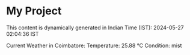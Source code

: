 # My Project

This content is dynamically generated in Indian Time (IST): 2024-05-27 02:04:36 IST


Current Weather in Coimbatore:
Temperature: 25.88 °C
Condition: mist

